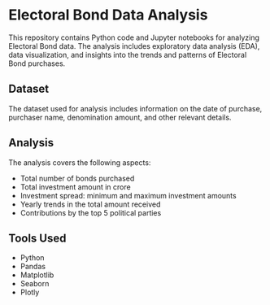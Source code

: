 # Electoral Bond Data Analysis

This repository contains Python code and Jupyter notebooks for analyzing Electoral Bond data. The analysis includes exploratory data analysis (EDA), data visualization, and insights into the trends and patterns of Electoral Bond purchases.

## Dataset

The dataset used for analysis includes information on the date of purchase, purchaser name, denomination amount, and other relevant details.

## Analysis

The analysis covers the following aspects:

- Total number of bonds purchased
- Total investment amount in crore
- Investment spread: minimum and maximum investment amounts
- Yearly trends in the total amount received
- Contributions by the top 5 political parties

## Tools Used

- Python
- Pandas
- Matplotlib
- Seaborn
- Plotly


